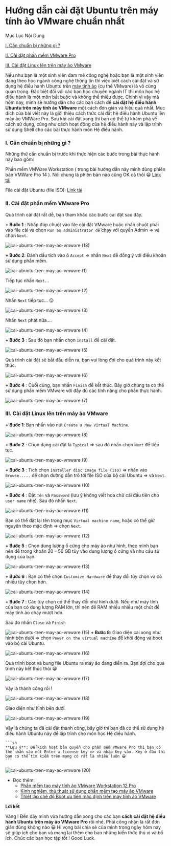 # Hướng dẫn cài đặt Ubuntu trên máy tính ảo VMware chuẩn nhất
Mục Lục Nội Dung

[I. Cần chuẩn bị những gì ?](https://blogchiasekienthuc.com/thu-thuat-hay/cai-dat-ubuntu-tren-may-tinh-ao-vmware.html#i-can-chuan-bi-nhung-gi)

[II. Cài đặt phần mềm VMware Pro](https://blogchiasekienthuc.com/thu-thuat-hay/cai-dat-ubuntu-tren-may-tinh-ao-vmware.html#ii-cai-dat-phan-mem-vmware-pro)

[III. Cài đặt Linux lên trên máy ảo VMware](https://blogchiasekienthuc.com/thu-thuat-hay/cai-dat-ubuntu-tren-may-tinh-ao-vmware.html#iii-cai-dat-linux-len-tren-may-ao-vmware)

Nếu như bạn là một sinh viên đam mê công nghệ hoặc bạn là một sinh viên đang theo học ngành công nghệ thông tin thì việc biết cách cài đặt và sử dụng hệ điều hành Ubuntu trên [máy tính ảo](https://blogchiasekienthuc.com/thu-thuat-may-tinh/tao-may-tinh-ao-bang-vmware-workstation.html) (cụ thể VMware) là vô cùng quan trọng. Đặc biệt đối với các bạn học chuyên ngành IT thì môn học hệ điều hành là một môn bắt buộc và không thể thiếu được.
Chính vì vậy mà hôm nay, mình sẽ hướng dẫn cho các bạn cách để **cài đặt hệ điều hành Ubuntu trên máy tính ảo VMware** một cách đơn giản và hiệu quả nhất.
Mục đích của bài viết này là giới thiệu cách thức cài đặt hệ điều hành Ubuntu lên máy ảo VMWare Pro. Sau khi cài đặt xong thì bạn có thể tự khám phá về cách sử dụng, cũng như cách hoạt động của hệ điều hành này và lập trình sử dụng Shell cho các bài thực hành môn Hệ điều hành.
### I. Cần chuẩn bị những gì ?
Những thứ cần chuẩn bị trước khi thực hiện các bước trong bài thực hành này bao gồm:

Phần mềm VMWare Workstation ( trong bài hướng dẫn này mình dùng phiên bản VMWare Pro 14 ). Nói chung là phiên bản nào cũng OK cả thôi 😀 [Link tải](https://my.vmware.com/web/vmware/details?downloadGroup=WKST-1412-WIN&productId=686&rPId=23138)

File cài đặt Ubuntu (file ISO): [Link tải](https://www.ubuntu.com/download/desktop)
### II. Cài đặt phần mềm VMware Pro
Quá trình cài đặt rất dễ, bạn tham khảo các bước cài đặt sau đây.

**+ Bước 1** : Nhấp đúp chuột vào file cài đặt VMware hoặc nhấn chuột phải vào file cài và chọn `Run as administrator để` chạy với quyền Admin => và chọn `Next`.


![cai-ubuntu-tren-may-ao-vmware (18)](https://blogchiasekienthuc.com/wp-content/uploads/2018/07/cai-ubuntu-tren-may-ao-vmware-18.png)


**+ Bước 2**: Đánh dấu tích vào ô `Accept` => nhấn `Next` để đồng ý với điều khoản sử dụng phần mềm.


![cai-ubuntu-tren-may-ao-vmware (1)](https://blogchiasekienthuc.com/wp-content/uploads/2018/07/cai-ubuntu-tren-may-ao-vmware-1.png)

Tiếp tục nhấn `Next..`


![cai-ubuntu-tren-may-ao-vmware (2)](https://blogchiasekienthuc.com/wp-content/uploads/2018/07/cai-ubuntu-tren-may-ao-vmware-2.png)

Nhấn `Next` tiếp tục… 😛


![cai-ubuntu-tren-may-ao-vmware (3)](https://blogchiasekienthuc.com/wp-content/uploads/2018/07/cai-ubuntu-tren-may-ao-vmware-3.png)

Nhấn `Next` phát nữa….


![cai-ubuntu-tren-may-ao-vmware (4)](https://blogchiasekienthuc.com/wp-content/uploads/2018/07/cai-ubuntu-tren-may-ao-vmware-4.png)

**+ Bước 3** : Sau đó bạn nhấn chọn `Install` để cài đặt.


![cai-ubuntu-tren-may-ao-vmware (5)](https://blogchiasekienthuc.com/wp-content/uploads/2018/07/cai-ubuntu-tren-may-ao-vmware-5.png)

Quá trình cài đặt sẽ bắt đầu diễn ra, bạn vui lòng đợi cho quá trình này kết thúc.


![cai-ubuntu-tren-may-ao-vmware (6)](https://blogchiasekienthuc.com/wp-content/uploads/2018/07/cai-ubuntu-tren-may-ao-vmware-6.png)


**+ Bước 4** : Cuối cùng, bạn nhấn `Finish` để kết thúc. Bây giờ chúng ta có thể sử dụng phần mềm VMware với đầy đủ các tính năng cho phần thực hành.


![cai-ubuntu-tren-may-ao-vmware (7)](https://blogchiasekienthuc.com/wp-content/uploads/2018/07/cai-ubuntu-tren-may-ao-vmware-7.png)


### III. Cài đặt Linux lên trên máy ảo VMware

**+ Bước 1**: Bạn nhấn vào nút `Create a New Virtual Machine`.

![cai-ubuntu-tren-may-ao-vmware (8)](https://blogchiasekienthuc.com/wp-content/uploads/2018/07/cai-ubuntu-tren-may-ao-vmware-8.png)

**+ Bước 2** : Chọn dạng cài đặt là `Typical` => sau đó nhấn chọn `Next` để tiếp tục.

![cai-ubuntu-tren-may-ao-vmware (9)](https://blogchiasekienthuc.com/wp-content/uploads/2018/07/cai-ubuntu-tren-may-ao-vmware-9.png)

**+ Bước 3** : Tích chọn `Installer disc image file (iso)` => nhấn vào `Browse.....` để chọn đường dẫn trỏ tới file ISO của bộ cài Ubuntu => và `Next`.

![cai-ubuntu-tren-may-ao-vmware (10)](https://blogchiasekienthuc.com/wp-content/uploads/2018/07/cai-ubuntu-tren-may-ao-vmware-10.png)

**+ Bước 4** : Đặt `Tên` và `Password` (lưu ý không viết hoa chữ cái đầu tiên cho `user name` nhé). Sau đó nhấn `Next`.

![cai-ubuntu-tren-may-ao-vmware (11)](https://blogchiasekienthuc.com/wp-content/uploads/2018/07/cai-ubuntu-tren-may-ao-vmware-11.png)

Bạn có thể đặt lại tên trong mục `Virtual machine name`, hoặc có thể giữ nguyên theo mặc định => chọn `Next`.

![cai-ubuntu-tren-may-ao-vmware (12)](https://blogchiasekienthuc.com/wp-content/uploads/2018/07/cai-ubuntu-tren-may-ao-vmware-12.png)

**+ Bước 5** : Chọn dung lượng ổ cứng cho máy ảo như hình, theo mình bạn nên để trong khoản 20 – 50 GB tùy vào dung lượng ổ cứng và nhu cầu sử dụng của bạn.

![cai-ubuntu-tren-may-ao-vmware (13)](https://blogchiasekienthuc.com/wp-content/uploads/2018/07/cai-ubuntu-tren-may-ao-vmware-13.png)

**+ Bước 6** : Bạn có thể chọn `Customize Hardware` để thay đổi tùy chọn và có nhiều tùy chọn hơn.

![cai-ubuntu-tren-may-ao-vmware (14)](https://blogchiasekienthuc.com/wp-content/uploads/2018/07/cai-ubuntu-tren-may-ao-vmware-14.png)

**+ Bước 7** : Các tùy chọn có thể thay đổi như hình dưới. Nếu như máy tính của bạn có dung lượng RAM lớn, thì nên để RAM nhiều nhiều một chút để máy tính ảo chạy mượt hơn.

Sau đó nhấn `Close` và `Finish`

![cai-ubuntu-tren-may-ao-vmware (15)](https://blogchiasekienthuc.com/wp-content/uploads/2018/07/cai-ubuntu-tren-may-ao-vmware-15.png)
**+ Bước 8**: Giao diện cài xong như hình bên dưới => chọn `Power on the virtual machine` để khởi động và boot vào bộ cài Ubuntu.

![cai-ubuntu-tren-may-ao-vmware (16)](https://blogchiasekienthuc.com/wp-content/uploads/2018/07/cai-ubuntu-tren-may-ao-vmware-16.png)

Quá trình boot và bung file Ubuntu ra máy ảo đang diễn ra. Bạn đợi cho quá trình này kết thúc thôi 😀

![cai-ubuntu-tren-may-ao-vmware (17)](https://blogchiasekienthuc.com/wp-content/uploads/2018/07/cai-ubuntu-tren-may-ao-vmware-19.png)

Vậy là thành công rồi !

![cai-ubuntu-tren-may-ao-vmware (18)](https://blogchiasekienthuc.com/wp-content/uploads/2018/07/cai-ubuntu-tren-may-ao-vmware-20.png)

Giao diện như hình bên dưới.

![cai-ubuntu-tren-may-ao-vmware (19)](https://blogchiasekienthuc.com/wp-content/uploads/2018/07/cai-ubuntu-tren-may-ao-vmware-21.png)

Vậy là chúng ta đã cài đặt thành công, bây giờ thì bạn đã có thể sử dụng hệ điều hành Ubuntu này để lập trình cho môn học Hệ điều hành.

	```sh
	**Lưu ý**: Để kích hoạt bản quyền cho phần mềm VMware Pro thì bạn có thể nhấn vào nút Enter a license key => và nhập Key vào. Key ở đâu thì bạn có thể tìm kiếm trên mạng có rất là nhiều luôn 😀
	```
	
![cai-ubuntu-tren-may-ao-vmware (20)](https://blogchiasekienthuc.com/wp-content/uploads/2018/07/cai-ubuntu-tren-may-ao-vmware-17.png)

- Đọc thêm:
  - [Phần mềm tạo máy tính ảo VMware Workstation 12 Pro](https://blogchiasekienthuc.com/phan-mem-mien-phi/phan-mem-tao-may-tinh-ao.html)
  - [Kinh nghiệm, thủ thuật sử dụng phần mềm tạo máy ảo VMware](https://blogchiasekienthuc.com/thu-thuat-hay/thu-thuat-su-dung-vmware-phan-mem-tao-may-ao.html)
  - [Thiết lập chế độ Boot ưu tiên mặc định trên máy tính ảo VMware](https://blogchiasekienthuc.com/thu-thuat-hay/thiet-lap-che-do-boot-uu-tien-mac-dinh-tren-may-tinh-ao-vmware.html)
  
**Lời kết**

Vâng ! Đến đây mình vừa hướng dẫn xong cho các bạn **cách cài đặt hệ điều hành Ubuntu trên máy ảo VMware Pro** rồi nhé. Phải công nhận là rất đơn giản đúng không nào 😀
Hi vọng bài chia sẻ của mình trong ngày hôm nay sẽ giúp ích cho bạn và mang lại thêm cho bạn những kiến thức thú vị và bổ ích. Chúc các bạn học tập tốt ! Good Luck.